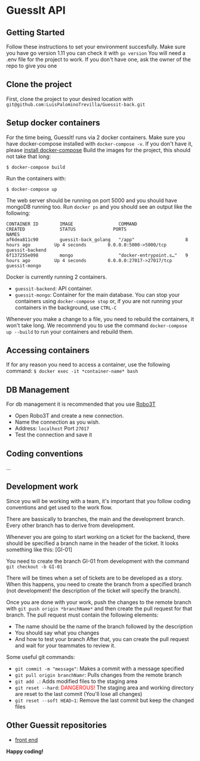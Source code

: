 # GuessIt API

## Getting Started
Follow these instructions to set your environment succesfully.
Make sure you have go version 1.11 you can check it with `go version`
You will need a .env file for the project to work. If you don't have one, ask the owner of the repo to give you one

## Clone the project
First, clone the project to your desired location with `git@github.com:LuisPalominoTrevilla/Guessit-back.git`

## Setup docker containers
For the time being, GuessIt! runs via 2 docker containers.
Make sure you have docker-compose installed with `docker-compose -v`. If you don't have it, please [install docker-compose](https://docs.docker.com/compose/install/)
Build the images for the project, this should not take that long:
```
$ docker-compose build
```
Run the containers with:
```
$ docker-compose up
```
The web server should be running on port 5000 and you should have mongoDB running too.
Run `docker ps` and you should see an output like the following:
```
CONTAINER ID        IMAGE                 COMMAND                  CREATED             STATUS              PORTS                      NAMES
af6dea811c90        guessit-back_golang   "/app"                   8 hours ago         Up 4 seconds        0.0.0.0:5000->5000/tcp     guessit-backend
6f137255e098        mongo                 "docker-entrypoint.s…"   9 hours ago         Up 4 seconds        0.0.0.0:27017->27017/tcp   guessit-mongo
```
Docker is currently running 2 containers.
- `guessit-backend`: API container.
- `guessit-mongo`: Container for the main database.
You can stop your containers using `docker-compose stop` or, if you are not running your containers in the background, use `CTRL-C`

Whenever you make a change to a file, you need to rebuild the containers, it won't take long. We recommend you to use the command `docker-compose up --build` to run your containers and rebuild them.

## Accessing containers
If for any reason you need to access a container, use the following command:
`$ docker exec -it *container-name* bash`

## DB Management
For db management it is recommended that you use [Robo3T](https://robomongo.org/)
- Open Robo3T and create a new connection.
- Name the connection as you wish.
- Address: `localhost` Port `27017`
- Test the connection and save it

## Coding conventions
...

## Development work
Since you will be working with a team, it's important that you follow coding conventions and get used to the work flow.

There are bassically to branches, the main and the development branch. Every other branch has to derive from development.

Whenever you are going to start working on a ticket for the backend, there should be specified a branch name in the header of the ticket. It looks something like this: [GI-01]

You need to create the branch GI-01 from development with the command `git checkout -b GI-01`

There will be times when a set of tickets are to be developed as a story. When this happens, you need to create the branch from a specified branch (not development! the description of the ticket will specify the branch).

Once you are done with your work, push the changes to the remote branch with `git push origin *branchName*` and then create the pull request for that branch.
The pull request must contain the following elements:
- The name should be the name of the branch followed by the description
- You should say what you changes
- And how to test your branch
After that, you can create the pull request and wait for your teammates to review it.

Some useful git commands:
- `git commit -m "message"`: Makes a commit with a message specified
- `git pull origin branchNamr`: Pulls changes from the remote branch
- `git add .`: Adds modified files to the staging area
- `git reset --hard`: <span style="color:red">DANGEROUS!</span> The staging area and working directory are reset to the last commit (You'll lose all changes)
- `git reset --soft HEAD~1`: Remove the last commit but keep the changed files

## Other Guessit repositories
- [front end](https://github.com/LuisPalominoTrevilla/Guessit-front)

**Happy coding!**
